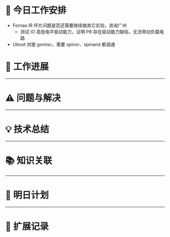 



# **🔧 今日工作安排**
- Fornax IR 坏片问题是否还需要继续做其它实验，咨询广州
	- 测试 IO 高低电平驱动能力，证明 P8 存在驱动能力缺陷，无法带动负载电路
- Uboot 对接 gxmisc，需要 spinor、spinand 都调通



# **📌 工作进展**



---

# **⚠️ 问题与解决**


---

# **💡 技术总结**


---

# **📚 知识关联**


---
# **📌 明日计划**


---

# **💬 扩展记录**




